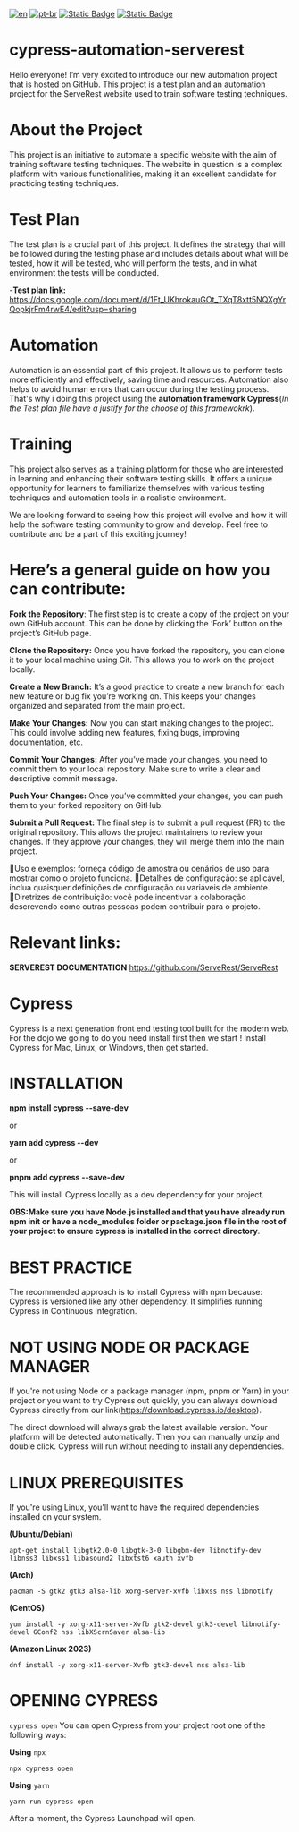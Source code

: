 [![en](https://img.shields.io/badge/lang-en-red.svg)](https://github.com/jonatasemidio/multilanguage-readme-pattern/blob/master/README.md)
[![pt-br](https://img.shields.io/badge/lang-pt--br-green.svg)](https://github.com/4dan1/cypress-automation-serverest/blob/main/README.pt-br.md)
[![Static Badge](https://img.shields.io/badge/DocumentationPtBr-green)](https://docs.google.com/document/d/1Ft_UKhrokauGOt_TXqT8xtt5NQXgYrQopkjrFm4rwE4/edit?usp=sharing)
[![Static Badge](https://img.shields.io/badge/DocumentationEN-red)](https://docs.google.com/document/d/17UI-bSykc_EDUbPMcCSsUH5SdL0l-VWZo0EE8JQOybg/edit?usp=sharing)

# cypress-automation-serverest
Hello everyone! I’m very excited to introduce our new automation project that is hosted on GitHub. This project is a test plan and an automation project for the ServeRest website used to train software testing techniques.

# **About the Project**
This project is an initiative to automate a specific website with the aim of training software testing techniques. The website in question is a complex platform with various functionalities, making it an excellent candidate for practicing testing techniques.

# **Test Plan**
The test plan is a crucial part of this project. It defines the strategy that will be followed during the testing phase and includes details about what will be tested, how it will be tested, who will perform the tests, and in what environment the tests will be conducted.


-**Test plan link:** https://docs.google.com/document/d/1Ft_UKhrokauGOt_TXqT8xtt5NQXgYrQopkjrFm4rwE4/edit?usp=sharing

# **Automation**
Automation is an essential part of this project. It allows us to perform tests more efficiently and effectively, saving time and resources. Automation also helps to avoid human errors that can occur during the testing process. That's why i doing this project using the **automation framework Cypress**(*In the Test plan file have a justify for the choose of this framewokrk*).

# **Training**
This project also serves as a training platform for those who are interested in learning and enhancing their software testing skills. It offers a unique opportunity for learners to familiarize themselves with various testing techniques and automation tools in a realistic environment.

We are looking forward to seeing how this project will evolve and how it will help the software testing community to grow and develop. Feel free to contribute and be a part of this exciting journey!



# **Here’s a general guide on how you can contribute:**


**Fork the Repository**: The first step is to create a copy of the project on your own GitHub account. This can be done by clicking the ‘Fork’ button on the project’s GitHub page.

**Clone the Repository:** Once you have forked the repository, you can clone it to your local machine using Git. This allows you to work on the project locally.

**Create a New Branch:** It’s a good practice to create a new branch for each new feature or bug fix you’re working on. This keeps your changes organized and separated from the main project.

**Make Your Changes:** Now you can start making changes to the project. This could involve adding new features, fixing bugs, improving documentation, etc.

**Commit Your Changes:** After you’ve made your changes, you need to commit them to your local repository. Make sure to write a clear and descriptive commit message.

**Push Your Changes:** Once you’ve committed your changes, you can push them to your forked repository on GitHub.

**Submit a Pull Request:** The final step is to submit a pull request (PR) to the original repository. This allows the project maintainers to review your changes. If they approve your changes, they will merge them into the main project.

💢Uso e exemplos:
forneça código de amostra ou cenários de uso para mostrar como o projeto funciona.
💢Detalhes de configuração:
se aplicável, inclua quaisquer definições de configuração ou variáveis ​​de ambiente.
💢Diretrizes de contribuição:
você pode incentivar a colaboração descrevendo como outras pessoas podem contribuir para o projeto.

# **Relevant links:**
**SERVEREST DOCUMENTATION**
https://github.com/ServeRest/ServeRest



# **Cypress**
Cypress is a next generation front end testing tool built for the modern web. For the dojo we going to do you need install first then we start ! 
Install Cypress for Mac, Linux, or Windows, then get started.



# **INSTALLATION**

**npm install cypress --save-dev**

or

**yarn add cypress --dev**

or

**pnpm add cypress --save-dev**

This will install Cypress locally as a dev dependency for your project.

**OBS:Make sure you have Node.js installed and that you have already run npm init or have a node_modules folder or package.json file in the root of your project to ensure cypress is installed in the correct directory**.



# **BEST PRACTICE**

The recommended approach is to install Cypress with npm because:
Cypress is versioned like any other dependency.
It simplifies running Cypress in Continuous Integration.



# **NOT USING NODE OR PACKAGE MANAGER** 



If you're not using Node or a package manager (npm, pnpm or Yarn) in your project or you want to try Cypress out quickly, you can always download Cypress directly from our link(https://download.cypress.io/desktop).

The direct download will always grab the latest available version. Your platform will be detected automatically.
Then you can manually unzip and double click. Cypress will run without needing to install any dependencies.



# **LINUX PREREQUISITES**



If you're using Linux, you'll want to have the required dependencies installed on your system.

**(Ubuntu/Debian)**

`apt-get install libgtk2.0-0 libgtk-3-0 libgbm-dev libnotify-dev libnss3 libxss1 libasound2 libxtst6 xauth xvfb`

**(Arch)**

`pacman -S gtk2 gtk3 alsa-lib xorg-server-xvfb libxss nss libnotify`


**(CentOS)**

`yum install -y xorg-x11-server-Xvfb gtk2-devel gtk3-devel libnotify-devel GConf2 nss libXScrnSaver alsa-lib`



**(Amazon Linux 2023)**

`dnf install -y xorg-x11-server-Xvfb gtk3-devel nss alsa-lib`



# **OPENING CYPRESS**

`cypress open`
You can open Cypress from your project root one of the following ways:

**Using** `npx`

`npx cypress open`

**Using** `yarn`

`yarn run cypress open`

After a moment, the Cypress Launchpad will open.
